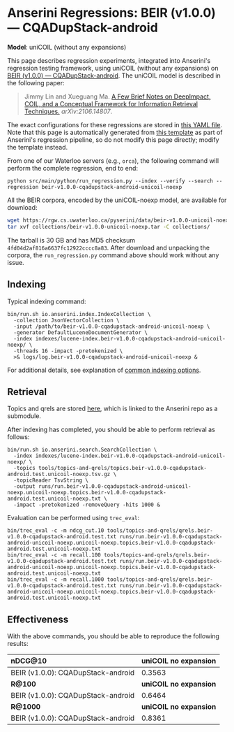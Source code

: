 # Anserini Regressions: BEIR (v1.0.0) &mdash; CQADupStack-android

**Model**: uniCOIL (without any expansions)

This page describes regression experiments, integrated into Anserini's regression testing framework, using uniCOIL (without any expansions) on [BEIR (v1.0.0) &mdash; CQADupStack-android](http://beir.ai/).
The uniCOIL model is described in the following paper:

> Jimmy Lin and Xueguang Ma. [A Few Brief Notes on DeepImpact, COIL, and a Conceptual Framework for Information Retrieval Techniques.](https://arxiv.org/abs/2106.14807) _arXiv:2106.14807_.

The exact configurations for these regressions are stored in [this YAML file](../../src/main/resources/regression/beir-v1.0.0-cqadupstack-android-unicoil-noexp.yaml).
Note that this page is automatically generated from [this template](../../src/main/resources/docgen/templates/beir-v1.0.0-cqadupstack-android-unicoil-noexp.template) as part of Anserini's regression pipeline, so do not modify this page directly; modify the template instead.

From one of our Waterloo servers (e.g., `orca`), the following command will perform the complete regression, end to end:

```
python src/main/python/run_regression.py --index --verify --search --regression beir-v1.0.0-cqadupstack-android-unicoil-noexp
```

All the BEIR corpora, encoded by the uniCOIL-noexp model, are available for download:

```bash
wget https://rgw.cs.uwaterloo.ca/pyserini/data/beir-v1.0.0-unicoil-noexp.tar -P collections/
tar xvf collections/beir-v1.0.0-unicoil-noexp.tar -C collections/
```

The tarball is 30 GB and has MD5 checksum `4fd04d2af816a6637fc12922cccc8a83`.
After download and unpacking the corpora, the `run_regression.py` command above should work without any issue.

## Indexing

Typical indexing command:

```
bin/run.sh io.anserini.index.IndexCollection \
  -collection JsonVectorCollection \
  -input /path/to/beir-v1.0.0-cqadupstack-android-unicoil-noexp \
  -generator DefaultLuceneDocumentGenerator \
  -index indexes/lucene-index.beir-v1.0.0-cqadupstack-android-unicoil-noexp/ \
  -threads 16 -impact -pretokenized \
  >& logs/log.beir-v1.0.0-cqadupstack-android-unicoil-noexp &
```

For additional details, see explanation of [common indexing options](../../docs/common-indexing-options.md).

## Retrieval

Topics and qrels are stored [here](https://github.com/castorini/anserini-tools/tree/master/topics-and-qrels), which is linked to the Anserini repo as a submodule.

After indexing has completed, you should be able to perform retrieval as follows:

```
bin/run.sh io.anserini.search.SearchCollection \
  -index indexes/lucene-index.beir-v1.0.0-cqadupstack-android-unicoil-noexp/ \
  -topics tools/topics-and-qrels/topics.beir-v1.0.0-cqadupstack-android.test.unicoil-noexp.tsv.gz \
  -topicReader TsvString \
  -output runs/run.beir-v1.0.0-cqadupstack-android-unicoil-noexp.unicoil-noexp.topics.beir-v1.0.0-cqadupstack-android.test.unicoil-noexp.txt \
  -impact -pretokenized -removeQuery -hits 1000 &
```

Evaluation can be performed using `trec_eval`:

```
bin/trec_eval -c -m ndcg_cut.10 tools/topics-and-qrels/qrels.beir-v1.0.0-cqadupstack-android.test.txt runs/run.beir-v1.0.0-cqadupstack-android-unicoil-noexp.unicoil-noexp.topics.beir-v1.0.0-cqadupstack-android.test.unicoil-noexp.txt
bin/trec_eval -c -m recall.100 tools/topics-and-qrels/qrels.beir-v1.0.0-cqadupstack-android.test.txt runs/run.beir-v1.0.0-cqadupstack-android-unicoil-noexp.unicoil-noexp.topics.beir-v1.0.0-cqadupstack-android.test.unicoil-noexp.txt
bin/trec_eval -c -m recall.1000 tools/topics-and-qrels/qrels.beir-v1.0.0-cqadupstack-android.test.txt runs/run.beir-v1.0.0-cqadupstack-android-unicoil-noexp.unicoil-noexp.topics.beir-v1.0.0-cqadupstack-android.test.unicoil-noexp.txt
```

## Effectiveness

With the above commands, you should be able to reproduce the following results:

| **nDCG@10**                                                                                                  | **uniCOIL no expansion**|
|:-------------------------------------------------------------------------------------------------------------|-----------|
| BEIR (v1.0.0): CQADupStack-android                                                                           | 0.3563    |
| **R@100**                                                                                                    | **uniCOIL no expansion**|
| BEIR (v1.0.0): CQADupStack-android                                                                           | 0.6464    |
| **R@1000**                                                                                                   | **uniCOIL no expansion**|
| BEIR (v1.0.0): CQADupStack-android                                                                           | 0.8361    |
